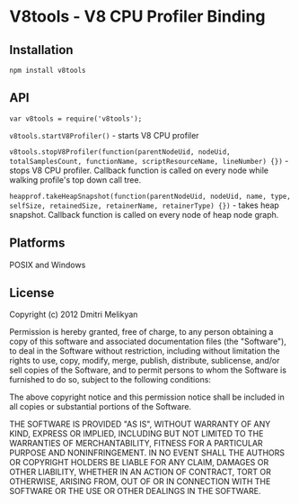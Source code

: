 V8tools - V8 CPU Profiler Binding
===


## Installation

    npm install v8tools


## API

`var v8tools = require('v8tools');`

`v8tools.startV8Profiler()` - starts V8 CPU profiler

`v8tools.stopV8Profiler(function(parentNodeUid, nodeUid, totalSamplesCount, functionName, scriptResourceName, lineNumber) {})` - stops V8 CPU profiler. Callback function is called on every node while walking profile's top down call tree.

`heapprof.takeHeapSnapshot(function(parentNodeUid, nodeUid, name, type, selfSize, retainedSize, retainerName, retainerType) {})` - takes heap snapshot. Callback function is called on every node of heap node graph.



## Platforms

POSIX and Windows


## License

Copyright (c) 2012 Dmitri Melikyan

Permission is hereby granted, free of charge, to any person obtaining a copy of this software and associated documentation files (the "Software"), to deal in the Software without restriction, including without limitation the rights to use, copy, modify, merge, publish, distribute, sublicense, and/or sell copies of the Software, and to permit persons to whom the Software is furnished to do so, subject to the following conditions:

The above copyright notice and this permission notice shall be included in all copies or substantial portions of the Software.

THE SOFTWARE IS PROVIDED "AS IS", WITHOUT WARRANTY OF ANY KIND, EXPRESS OR IMPLIED, INCLUDING BUT NOT LIMITED TO THE WARRANTIES OF MERCHANTABILITY, FITNESS FOR A PARTICULAR PURPOSE AND NONINFRINGEMENT. IN NO EVENT SHALL THE AUTHORS OR COPYRIGHT HOLDERS BE LIABLE FOR ANY CLAIM, DAMAGES OR OTHER LIABILITY, WHETHER IN AN ACTION OF CONTRACT, TORT OR OTHERWISE, ARISING FROM, OUT OF OR IN CONNECTION WITH THE SOFTWARE OR THE USE OR OTHER DEALINGS IN THE SOFTWARE.
